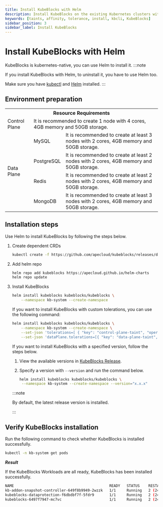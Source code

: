 ```yaml
---
title: Install KubeBlocks with Helm
description: Install KubeBlocks on the existing Kubernetes clusters with Helm
keywords: [taints, affinity, tolerance, install, kbcli, KubeBlocks]
sidebar_position: 3
sidebar_label: Install KubeBlocks
---
```


# Install KubeBlocks with Helm

KubeBlocks is kubernetes-native, you can use Helm to install it.
:::note

If you install KubeBlocks with Helm, to uninstall it, you have to use Helm too.

Make sure you have [kubectl](https://kubernetes.io/docs/tasks/tools/) and [Helm](https://helm.sh/docs/intro/install/) installed.
:::


## Environment preparation

<table>
	<tr>
	    <th colspan="3">Resource Requirements</th>
	</tr >
	<tr>
	    <td >Control Plane</td>
	    <td colspan="2">It is recommended to create 1 node with 4 cores, 4GB memory and 50GB storage. </td>
	</tr >
	<tr >
	    <td rowspan="4">Data Plane</td>
	    <td> MySQL </td>
	    <td>It is recommended to create at least 3 nodes with 2 cores, 4GB memory and 50GB storage. </td>
	</tr>
	<tr>
	    <td> PostgreSQL </td>
        <td>It is recommended to create at least 2 nodes with 2 cores, 4GB memory and 50GB storage.  </td>
	</tr>
	<tr>
	    <td> Redis </td>
        <td>It is recommended to create at least 2 nodes with 2 cores, 4GB memory and 50GB storage. </td>
	</tr>
	<tr>
	    <td> MongoDB </td>
	    <td>It is recommended to create at least 3 nodes with 2 cores, 4GB memory and 50GB storage. </td>
	</tr>
</table>

## Installation steps

Use Helm to install KubeBlocks by following the steps below.

1. Create dependent CRDs
   ```bash
   kubectl create -f https://github.com/apecloud/kubeblocks/releases/download/v0.8.1/kubeblocks_crds.yaml
   ```

2. Add helm repo
   ```bash
   helm repo add kubeblocks https://apecloud.github.io/helm-charts
   helm repo update
   ```

3. Install KubeBlocks
   ```bash
   helm install kubeblocks kubeblocks/kubeblocks \
       --namespace kb-system --create-namespace
   ```

   If you want to install KubeBlocks with custom tolerations, you can use the following command:

   ```bash
   helm install kubeblocks kubeblocks/kubeblocks \
       --namespace kb-system --create-namespace \
       --set-json 'tolerations=[ { "key": "control-plane-taint", "operator": "Equal", "effect": "NoSchedule", "value": "true" } ]' \
       --set-json 'dataPlane.tolerations=[{ "key": "data-plane-taint", "operator": "Equal", "effect": "NoSchedule", "value": "true"    } ]'
   ```

   If you want to install KubeBlocks with a specified version, follow the steps below.

   1. View the available versions in [KubeBlocks Release](https://github.com/apecloud/kubeblocks/releases/).
   2. Specify a version with `--version` and run the command below.

      ```bash
      helm install kubeblocks kubeblocks/kubeblocks \
       --namespace kb-system --create-namespace --version="x.x.x"
      ```

     :::note

     By default, the latest release version is installed.

     :::

## Verify KubeBlocks installation

Run the following command to check whether KubeBlocks is installed successfully.

```bash
kubectl -n kb-system get pods
```

***Result***

If the KubeBlocks Workloads are all ready, KubeBlocks has been installed successfully.

```bash
NAME                                            READY   STATUS    RESTARTS      AGE
kb-addon-snapshot-controller-649f8b9949-2wzzk   1/1     Running   2 (24m ago)   147d
kubeblocks-dataprotection-f6dbdbf7f-5fdr9       1/1     Running   2 (24m ago)   147d
kubeblocks-6497f7947-mc7vc                      1/1     Running   2 (24m ago)   147d
```
